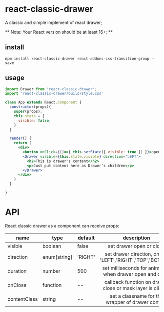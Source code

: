 # react-classic-drawer

A classic and simple implement of react drawer;

** Note: Your React version should be at least 16+; **

## install
```
npm install react-classic-drawer react-addons-css-transition-group --save
```

## usage

```jsx
import Drawer from 'react-classic-drawer';
import 'react-classic-drawer/build/style.css'

class App extends React.Component {
  constructor(props){
    super(props);
    this.state = {
      visible: false,
    }
  }

  render() {
    return (
      <div>
        <button onClick={()=>{ this.setState({ visible: true }) }}>open</button>
        <Drawer visible={this.state.visible} direction="LEFT">
          <h2>This is drawer's content</h2>
          <p>Just put content here as Drawer's children</p>
        </Drawer>
      </div>
    )
  }

}

```

# API
React classic drawer as a component can receive props:

| name | type | default | description |
| ---- | ---- | ---- | :----: |
| visible | boolean | false | set drawer open or close |
| direction | enum[string] | 'RIGHT' | set drawer direction, one of 'LEFT','RIGHT','TOP','BOTTOM' |
| duration | number | 500 | set milliseconds for animation when drawer open and close |
| onClose | function | -- | callback function on drawer close or mask layer is clicked |
| contentClass | string | -- | set a classname for the wrapper of drawer content |
